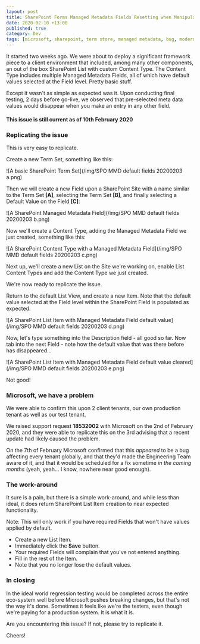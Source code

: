 ```yaml
---
layout: post
title: SharePoint Forms Managed Metadata Fields Resetting when Manipulated
date: 2020-02-10 +13:00
published: true
category: Dev
tags: [microsoft, sharepoint, term store, managed metadata, bug, modern, metadata field]
---
```



It started two weeks ago. We were about to deploy a significant framework piece to a client environment that included, among many other components, an out of the box SharePoint List with custom Content Type. The Content Type includes multiple Managed Metadata Fields, all of which have default values selected at the Field level. Pretty basic stuff.

Except it wasn't as simple as expected was it. Upon conducting final testing, 2 days before go-live, we observed that pre-selected meta data values would disappear when you make an entry in any other field.


#### This issue is still current as of 10th February 2020


### Replicating the issue

This is very easy to replicate.

Create a new Term Set, something like this:

![A basic SharePoint Term Set](/img/SPO MMD default fields 20200203 a.png)

Then we will create a new Field upon a SharePoint Site with a name similar to the Term Set **[A]**, selecting the Term Set **[B]**, and finally selecting a Default Value on the Field **[C]**:

![A SharePoint Managed Metadata Field](/img/SPO MMD default fields 20200203 b.png)

Now we'll create a Content Type, adding the Managed Metadata Field we just created, something like this:

![A SharePoint Content Type with a Managed Metadata Field](/img/SPO MMD default fields 20200203 c.png)

Next up, we'll create a new List on the Site we're working on, enable List Content Types and add the Content Type we just created.

We're now ready to replicate the issue.

Return to the default List View, and create a new Item. Note that the default value selected at the Field level within the SharePoint Field is populated as expected.

![A SharePoint List Item with Managed Metadata Field default value](/img/SPO MMD default fields 20200203 d.png)

Now, let's type something into the Description field - all good so far. Now tab into the next Field - note how the default value that was there before has disappeared...

![A SharePoint List Item with Managed Metadata Field default value cleared](/img/SPO MMD default fields 20200203 e.png)

Not good!


### Microsoft, we have a problem

We were able to confirm this upon 2 client tenants, our own production tenant as well as our test tenant.

We raised support request **18532002** with Microsoft on the 2nd of February 2020, and they were able to replicate this on the 3rd advising that a recent update had likely caused the problem.

On the 7th of February Microsoft confirmed that this *appeared* to be a bug affecting every tenant globally, and that they'd made the Engineering Team aware of it, and that it would be scheduled for a fix sometime *in the coming months* (yeah, yeah... I know, nowhere near good enough).


### The work-around

It sure is a pain, but there is a simple work-around, and while less than ideal, it does return SharePoint List Item creation to near expected functionality.

Note: This will only work if you have required Fields that won't have values applied by default.

- Create a new List Item.
- Immediately click the **Save** button.
- Your required Fields will complain that you've not entered anything.
- Fill in the rest of the Item.
- Note that you no longer lose the default values.


### In closing

In the ideal world regression testing would be completed across the entire eco-system well before Microsoft pushes breaking changes, but that's not the way it's done. Sometimes it feels like we're the testers, even though we're paying for a production system. It is what it is.

Are you encountering this issue? If not, please try to replicate it.

Cheers!
